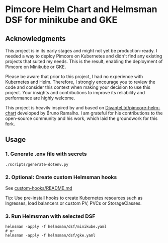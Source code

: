 # Pimcore Helm Chart and Helmsman DSF for minikube and GKE

## Acknowledgments

This project is in its early stages and might not yet be
production-ready. I needed a way to deploy Pimcore on Kubernetes and
didn't find any existing projects that suited my needs. This is the
result, enabling the deployment of Pimcore on Minikube or GKE.

Please be aware that prior to this project, I had no experience with
Kubernetes and Helm. Therefore, I strongly encourage you to review the
code and consider this context when making your decision to use this
project. Your insights and contributions to improve its reliability and
performance are highly welcome.

This project is heavily inspired by and based on
[DivanteLtd/pimcore-helm-chart][1] developed by Bruno Ramalho. I am
grateful for his contributions to the open-source community and his
work, which laid the groundwork for this fork.
  
  [1]: https://github.com/DivanteLtd/pimcore-helm-chart

## Usage

### 1. Generate .env file with secrets

```shell
./scripts/generate-dotenv.py
```

### 2. Optional: Create custom Helmsman hooks

See [custom-hooks/README.md](custom-hooks/README.md)

Tip: Use pre-install hooks to create Kubernetes resources such as Ingresses,
load balancers or custom PV, PVCs or StorageClasses.

### 3. Run Helmsman with selected DSF

```shell
helmsman -apply -f helmsman/dsf/minikube.yaml
# or
helmsman -apply -f helmsman/dsf/gke.yaml
```
